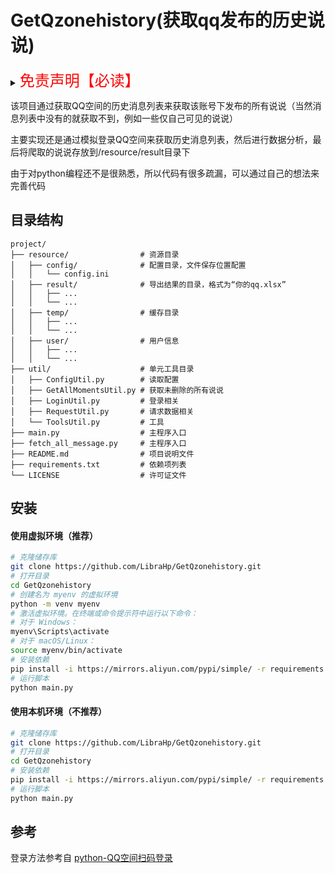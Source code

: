 # GetQzonehistory(获取qq发布的历史说说)


<details><summary><font color="#FF0000" size="5">免责声明【必读】</font></summary>

本工具仅供学习和技术研究使用，不得用于任何商业或非法行为，否则后果自负。

本工具的作者不对本工具的安全性、完整性、可靠性、有效性、正确性或适用性做任何明示或暗示的保证，也不对本工具的使用或滥用造成的任何直接或间接的损失、责任、索赔、要求或诉讼承担任何责任。

本工具的作者保留随时修改、更新、删除或终止本工具的权利，无需事先通知或承担任何义务。

本工具的使用者应遵守相关法律法规，尊重QQ的版权和隐私，不得侵犯QQ或其他第三方的合法权益，不得从事任何违法或不道德的行为。

本工具的使用者在下载、安装、运行或使用本工具时，即表示已阅读并同意本免责声明。如有异议，请立即停止使用本工具，并删除所有相关文件。

</details>


该项目通过获取QQ空间的历史消息列表来获取该账号下发布的所有说说（当然消息列表中没有的就获取不到，例如一些仅自己可见的说说）

主要实现还是通过模拟登录QQ空间来获取历史消息列表，然后进行数据分析，最后将爬取的说说存放到/resource/result目录下

由于对python编程还不是很熟悉，所以代码有很多疏漏，可以通过自己的想法来完善代码
## 目录结构

```text
project/
├── resource/                # 资源目录
│   ├── config/              # 配置目录，文件保存位置配置
│   │   └── config.ini
│   ├── result/              # 导出结果的目录，格式为“你的qq.xlsx”
│   │   ├── ...
│   │   └── ...
│   ├── temp/                # 缓存目录
│   │   ├── ...
│   │   └── ...
│   ├── user/                # 用户信息
│   │   ├── ...
│   │   └── ...
├── util/                    # 单元工具目录
│   ├── ConfigUtil.py        # 读取配置
│   ├── GetAllMomentsUtil.py # 获取未删除的所有说说
│   ├── LoginUtil.py         # 登录相关
│   ├── RequestUtil.py       # 请求数据相关
│   └── ToolsUtil.py         # 工具
├── main.py                  # 主程序入口
├── fetch_all_message.py     # 主程序入口
├── README.md                # 项目说明文件
├── requirements.txt         # 依赖项列表
└── LICENSE                  # 许可证文件
```

## 安装

#### 使用虚拟环境（推荐）
```bash
# 克隆储存库
git clone https://github.com/LibraHp/GetQzonehistory.git
# 打开目录
cd GetQzonehistory
# 创建名为 myenv 的虚拟环境
python -m venv myenv
# 激活虚拟环境。在终端或命令提示符中运行以下命令：
# 对于 Windows：
myenv\Scripts\activate
# 对于 macOS/Linux：
source myenv/bin/activate
# 安装依赖
pip install -i https://mirrors.aliyun.com/pypi/simple/ -r requirements.txt
# 运行脚本
python main.py
```
#### 使用本机环境（不推荐）
```bash
# 克隆储存库
git clone https://github.com/LibraHp/GetQzonehistory.git
# 打开目录
cd GetQzonehistory
# 安装依赖
pip install -i https://mirrors.aliyun.com/pypi/simple/ -r requirements.txt
# 运行脚本
python main.py
```


## 参考

登录方法参考自
[python-QQ空间扫码登录](https://blog.csdn.net/m0_50153253/article/details/113780595)

